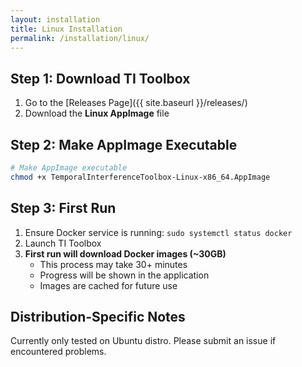 ```yaml
---
layout: installation
title: Linux Installation
permalink: /installation/linux/
---
```


## Step 1: Download TI Toolbox

1. Go to the [Releases Page]({{ site.baseurl }}/releases/)
2. Download the **Linux AppImage** file


## Step 2: Make AppImage Executable

```bash
# Make AppImage executable
chmod +x TemporalInterferenceToolbox-Linux-x86_64.AppImage
```

## Step 3: First Run

1. Ensure Docker service is running: `sudo systemctl status docker`
2. Launch TI Toolbox
3. **First run will download Docker images (~30GB)**
   - This process may take 30+ minutes
   - Progress will be shown in the application
   - Images are cached for future use

## Distribution-Specific Notes

Currently only tested on Ubuntu distro. Please submit an issue if encountered problems. 
